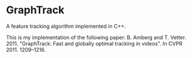 # GraphTrack
A feature tracking algorithm implemented in C++. 

This is my implementation of the following paper: B. Amberg and T. Vetter. 2011. "GraphTrack: Fast and globally optimal tracking in videos". In CVPR 2011. 1209–1216. 
